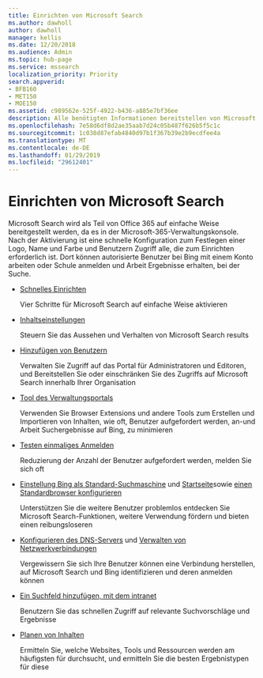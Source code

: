 ```yaml
---
title: Einrichten von Microsoft Search
ms.author: dawholl
author: dawholl
manager: kellis
ms.date: 12/20/2018
ms.audience: Admin
ms.topic: hub-page
ms.service: mssearch
localization_priority: Priority
search.appverid:
- BFB160
- MET150
- MOE150
ms.assetid: c989562e-525f-4922-b436-a885e7bf36ee
description: Alle benötigten Informationen bereitstellen von Microsoft Search in Ihrer Organisation
ms.openlocfilehash: 7e58d6df8d2ae35aab7d24c05b487f626b5f5c1c
ms.sourcegitcommit: 1c038d87efab4840d97b1f367b39e2b9ecdfee4a
ms.translationtype: MT
ms.contentlocale: de-DE
ms.lasthandoff: 01/29/2019
ms.locfileid: "29612401"
---
```

# <a name="set-up-microsoft-search"></a>Einrichten von Microsoft Search

Microsoft Search wird als Teil von Office 365 auf einfache Weise bereitgestellt werden, da es in der Microsoft-365-Verwaltungskonsole. Nach der Aktivierung ist eine schnelle Konfiguration zum Festlegen einer Logo, Name und Farbe und Benutzern Zugriff alle, die zum Einrichten erforderlich ist. Dort können autorisierte Benutzer bei Bing mit einem Konto arbeiten oder Schule anmelden und Arbeit Ergebnisse erhalten, bei der Suche.

- [Schnelles Einrichten](quick-set-up.md)
    
    Vier Schritte für Microsoft Search auf einfache Weise aktivieren

- [Inhaltseinstellungen](content-settings.md)
    
    Steuern Sie das Aussehen und Verhalten von Microsoft Search results
    
- [Hinzufügen von Benutzern](add-users.md)
    
    Verwalten Sie Zugriff auf das Portal für Administratoren und Editoren, und Bereitstellen Sie oder einschränken Sie des Zugriffs auf Microsoft Search innerhalb Ihrer Organisation
    
- [Tool des Verwaltungsportals](admin-portal-tools.md)
    
    Verwenden Sie Browser Extensions und andere Tools zum Erstellen und Importieren von Inhalten, wie oft, Benutzer aufgefordert werden, an-und Arbeit Suchergebnisse auf Bing, zu minimieren
    
- [Testen einmaliges Anmelden](test-single-sign-on.md)
    
    Reduzierung der Anzahl der Benutzer aufgefordert werden, melden Sie sich oft
    
- [Einstellung Bing als Standard-Suchmaschine](set-default-search-engine.md) und [Startseite](set-default-homepage.md)sowie [einen Standardbrowser konfigurieren](set-default-browser.md)
    
    Unterstützen Sie die weitere Benutzer problemlos entdecken Sie Microsoft Search-Funktionen, weitere Verwendung fördern und bieten einen reibungsloseren
    
- [Konfigurieren des DNS-Servers](advanced-dns-configuration.md) und [Verwalten von Netzwerkverbindungen](manage-network-connections.md)
    
    Vergewissern Sie sich Ihre Benutzer können eine Verbindung herstellen, auf Microsoft Search und Bing identifizieren und deren anmelden können

- [Ein Suchfeld hinzufügen, mit dem intranet](add-a-search-box-to-your-intranet-site.md)

    Benutzern Sie das schnellen Zugriff auf relevante Suchvorschläge und Ergebnisse

- [Planen von Inhalten](plan-your-content.md)
    
    Ermitteln Sie, welche Websites, Tools und Ressourcen werden am häufigsten für durchsucht, und ermitteln Sie die besten Ergebnistypen für diese

  

